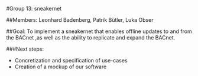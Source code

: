#Group 13: sneakernet

##Members:
Leonhard Badenberg, Patrik Bütler, Luka Obser

##Goal:
To implement a sneakernet that enables offline updates to and from the BACnet ,as well as the ability to replicate and expand the BACnet.

###Next steps:
* Concretization and specification of use-cases
* Creation of a mockup of our software


